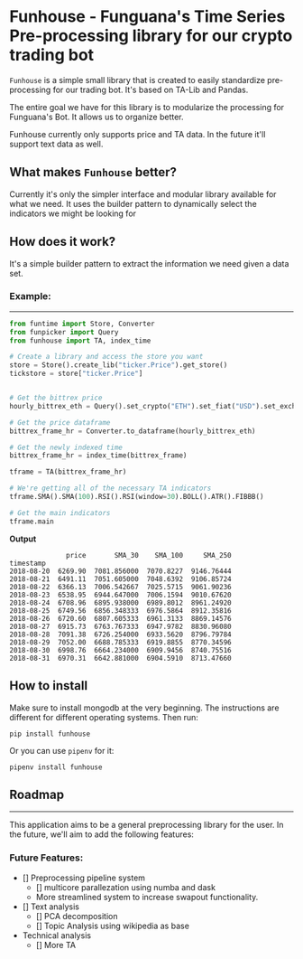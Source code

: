 # Funhouse - Funguana's Time Series Pre-processing library for our crypto trading bot

`Funhouse` is a simple small library that is created to easily standardize pre-processing for our trading bot. It's based on TA-Lib and Pandas.

The entire goal we have for this library is to modularize the processing for Funguana's Bot. It allows us to organize better.

Funhouse currently only supports price and TA data. In the future it'll support text data as well.



## What makes `Funhouse` better?
Currently it's only the simpler interface and modular library available for what we need. It uses the builder pattern to dynamically select the indicators we might be looking for


## How does it work?
It's a simple builder pattern to extract the information we need given a data set. 



### Example:
---
```python
from funtime import Store, Converter
from funpicker import Query
from funhouse import TA, index_time

# Create a library and access the store you want
store = Store().create_lib("ticker.Price").get_store()
tickstore = store["ticker.Price"]


# Get the bittrex price
hourly_bittrex_eth = Query().set_crypto("ETH").set_fiat("USD").set_exchange("bittrex").set_period("hour").set_limit(500).get()

# Get the price dataframe
bittrex_frame_hr = Converter.to_dataframe(hourly_bittrex_eth)

# Get the newly indexed time
bittrex_frame_hr = index_time(bittrex_frame)

tframe = TA(bittrex_frame_hr)

# We're getting all of the necessary TA indicators
tframe.SMA().SMA(100).RSI().RSI(window=30).BOLL().ATR().FIBBB()

# Get the main indicators
tframe.main
```


**Output**
```
              price       SMA_30    SMA_100     SMA_250
timestamp
2018-08-20  6269.90  7081.856000  7070.8227  9146.76444
2018-08-21  6491.11  7051.605000  7048.6392  9106.85724
2018-08-22  6366.13  7006.542667  7025.5715  9061.90236
2018-08-23  6538.95  6944.647000  7006.1594  9010.67620
2018-08-24  6708.96  6895.938000  6989.8012  8961.24920
2018-08-25  6749.56  6856.348333  6976.5864  8912.35816
2018-08-26  6720.60  6807.605333  6961.3133  8869.14576
2018-08-27  6915.73  6763.767333  6947.9782  8830.96080
2018-08-28  7091.38  6726.254000  6933.5620  8796.79784
2018-08-29  7052.00  6688.785333  6919.8855  8770.34596
2018-08-30  6998.76  6664.234000  6909.9456  8740.75516
2018-08-31  6970.31  6642.881000  6904.5910  8713.47660
```


## How to install

Make sure to install mongodb at the very beginning. The instructions are different for different operating systems. Then run:

```
pip install funhouse
```

Or you can use `pipenv` for it:

```
pipenv install funhouse
```


## Roadmap
---
This application aims to be a general preprocessing library for the user. In the future, we'll aim to add the following features:


### Future Features:
- [] Preprocessing pipeline system
    - [] multicore parallezation using numba and dask
    - More streamlined system to increase swapout functionality. 
- [] Text analysis
    - [] PCA decomposition
    - [] Topic Analysis using wikipedia as base
- Technical analysis
    - [] More TA
